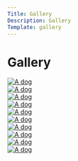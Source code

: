```yaml
---
Title: Gallery
Description: Gallery
Template: gallery
---
```

Gallery
==========================

<div class="box gallerybox">
<a href="%base_url%/image/hund1.jpg" target="_blank">
    <picture>
        <source media="(min-width: 667px)" srcset="%base_url%/image/hund1.jpg?w=20%&q=60">
        <source media="(min-width: 376px)" srcset="%base_url%/image/hund1.jpg?w=12%&q=60">
        <img src="%base_url%/image/hund1.jpg" alt="A dog">
    </picture>
</a>
</div>

<div class="box gallerybox">
<a href="%base_url%/image/hund2.jpg" target="_blank">
    <picture>
        <source media="(min-width: 667px)" srcset="%base_url%/image/hund2.jpg?w=20%&q=60">
        <source media="(min-width: 376px)" srcset="%base_url%/image/hund2.jpg?w=12%&q=60">
        <img src="%base_url%/image/hund2.jpg" alt="A dog">
    </picture>
</a>
</div>

<div class="box gallerybox">
<a href="%base_url%/image/hund3.jpg" target="_blank">
    <picture>
        <source media="(min-width: 667px)" srcset="%base_url%/image/hund3.jpg?w=20%&q=60">
        <source media="(min-width: 376px)" srcset="%base_url%/image/hund3.jpg?w=12%&q=60">
        <img src="%base_url%/image/hund3.jpg" alt="A dog">
    </picture>
</a>
</div>

<div class="box gallerybox">
<a href="%base_url%/image/hund4.jpg" target="_blank">
    <picture>
        <source media="(min-width: 667px)" srcset="%base_url%/image/hund4.jpg?w=20%&q=60">
        <source media="(min-width: 376px)" srcset="%base_url%/image/hund4.jpg?w=12%&q=60">
        <img src="%base_url%/image/hund4.jpg" alt="A dog">
    </picture>
</a>
</div>

<div class="box gallerybox">
<a href="%base_url%/image/hund5.jpg" target="_blank">
    <picture>
        <source media="(min-width: 667px)" srcset="%base_url%/image/hund5.jpg?w=20%&q=60">
        <source media="(min-width: 376px)" srcset="%base_url%/image/hund5.jpg?w=12%&q=60">
        <img src="%base_url%/image/hund5.jpg" alt="A dog">
    </picture>
</a>
</div>

<div class="box gallerybox">
<a href="%base_url%/image/hund6.jpg" target="_blank">
    <picture>
        <source media="(min-width: 667px)" srcset="%base_url%/image/hund6.jpg?w=20%&q=60">
        <source media="(min-width: 376px)" srcset="%base_url%/image/hund6.jpg?w=12%&q=60">
        <img src="%base_url%/image/hund6.jpg" alt="A dog">
    </picture>
</a>
</div>

<div class="box gallerybox">
<a href="%base_url%/image/hund7.jpg" target="_blank">
    <picture>
        <source media="(min-width: 667px)" srcset="%base_url%/image/hund7.jpg?w=20%&q=60">
        <source media="(min-width: 376px)" srcset="%base_url%/image/hund7.jpg?w=12%&q=60">
        <img src="%base_url%/image/hund7.jpg" alt="A dog">
    </picture>
</a>
</div>

<div class="box gallerybox">
<a href="%base_url%/image/hund8.jpg" target="_blank">
    <picture>
        <source media="(min-width: 667px)" srcset="%base_url%/image/hund8.jpg?w=20%&q=60">
        <source media="(min-width: 376px)" srcset="%base_url%/image/hund8.jpg?w=12%&q=60">
        <img src="%base_url%/image/hund8.jpg" alt="A dog">
    </picture>
</a>
</div>

<div class="box gallerybox">
<a href="%base_url%/image/hund9.jpg" target="_blank">
    <picture>
        <source media="(min-width: 667px)" srcset="%base_url%/image/hund9.jpg?w=20%&q=60">
        <source media="(min-width: 376px)" srcset="%base_url%/image/hund9.jpg?w=12%&q=60">
        <img src="%base_url%/image/hund9.jpg" alt="A dog">
    </picture>
</a>
</div>

<div class="box gallerybox">
<a href="%base_url%/image/hund10.jpg" target="_blank">
    <picture>
        <source media="(min-width: 667px)" srcset="%base_url%/image/hund10.jpg?w=20%&q=60">
        <source media="(min-width: 376px)" srcset="%base_url%/image/hund10.jpg?w=12%&q=60">
        <img src="%base_url%/image/hund10.jpg" alt="A dog">
    </picture>
</a>
</div>
